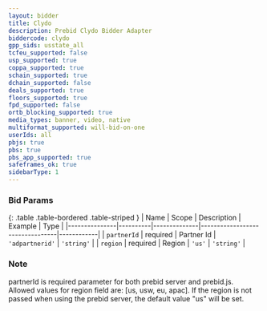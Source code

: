 ```yaml
---
layout: bidder
title: Clydo
description: Prebid Clydo Bidder Adapter
biddercode: clydo
gpp_sids: usstate_all
tcfeu_supported: false
usp_supported: true
coppa_supported: true
schain_supported: true
dchain_supported: false
deals_supported: true
floors_supported: true
fpd_supported: false
ortb_blocking_supported: true
media_types: banner, video, native
multiformat_supported: will-bid-on-one
userIds: all
pbjs: true
pbs: true
pbs_app_supported: true
safeframes_ok: true
sidebarType: 1
---
```


### Bid Params

{: .table .table-bordered .table-striped }
| Name          | Scope    | Description  | Example                         | Type       |
|---------------|----------|--------------|---------------------------------|------------|
| `partnerId` | required | Partner Id | `'adpartnerid'`                           | `'string'` |
| `region` | required | Region | `'us'`                           | `'string'` |

### Note

partnerId is required parameter for both prebid server and prebid.js.
Allowed values for region field are: [us, usw, eu, apac]. 
If the region is not passed when using the prebid server, the default value "us" will be set.